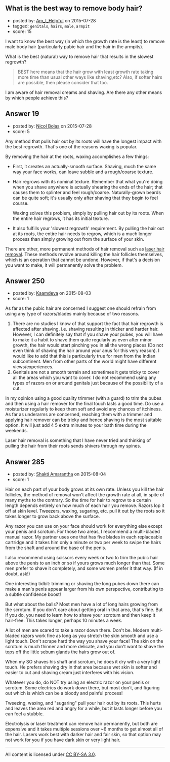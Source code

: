 ## What is the best way to remove body hair?

- posted by: [Am_I_Helpful](https://stackexchange.com/users/4256604/am-i-helpful) on 2015-07-28
- tagged: `genitals`, `hairs`, `male`, `armpit`
- score: 15

I want to know the best way (in which the growth rate is the least) to remove male body hair (particularly pubic hair and the hair in the armpits).

What is the best (natural) way to remove hair that results in the slowest regrowth? 

> BEST here means that the hair grow with least growth rate taking more
> time than usual other ways like shaving,etc? Also, if softer hairs are
> possible, then please consider that too.

I am aware of hair removal creams and shaving. Are there any other means by which people achieve this?


## Answer 19

- posted by: [Nicol Bolas](https://stackexchange.com/users/1149415/nicol-bolas) on 2015-07-28
- score: 5

Any method that pulls hair out by its roots will have the longest impact with the best regrowth. That's one of the reasons waxing is popular. 

By removing the hair at the roots, waxing accomplishes a few things:

 - First, it creates an actually-smooth surface. Shaving, much the same way your face works, can leave subble and a rough/coarse texture.
 - Hair regrows with its nominal texture. Remember that what you're doing when you shave anywhere is actually shearing the ends of the hair; that causes them to splinter and feel rough/coarse. Naturally-grown beards can be quite soft; it's usually only after shaving that they begin to feel course.

    Waxing solves this problem, simply by pulling hair out by its roots. When the entire hair regrows, it has its initial texture. 
 - It also fulfills your 'slowest regrowth' requirement. By pulling the hair out at its roots, the entire hair needs to regrow, which is a much longer process than simply growing out from the surface of your skin. 

There are other, more permanent methods of hair removal such as [laser hair removal](https://en.wikipedia.org/wiki/Laser_hair_removal). These methods revolve around killing the hair follicles themselves, which is an operation that cannot be undone. However, if that's a decision you want to make, it will permanently solve the problem.


## Answer 250

- posted by: [Kaamdeva](https://stackexchange.com/users/6705090/kaamdeva) on 2015-08-03
- score: 1

As far as the pubic hair are concerned I suggest one should refrain from using any type of razors/blades mainly because of two reasons.

 1. There are no studies I know of that support the fact that hair regrowth is affected after shaving. i.e. shaving resulting in thicker and harder hair. However, I can definitely say that if you shave your pubes, you will have to make it a habit to shave them quite regularly as even after minor growth, the hair would start pinching you in all the wrong places (Do not even think of shaving the hair around your anus for this very reason). I would like to add that this is particularly true for men from the Indian subcontinent. Men from other parts of the world might have different views/experiences.
 2. Genitals are not a smooth terrain and sometimes it gets tricky to cover all the areas which you want to cover. I do not recommend using any types of razors on or around genitals just because of the possibility of a cut.

In my opinion using a good quality trimmer (with a guard) to trim the pubes and then using a hair remover for the final touch lasts a good time. Do use a moisturizer regularly to keep them soft and avoid any chances of itchiness. As far as underarms are concerned, reaching them with a trimmer and applying hair remover can be tricky and hence shaving is the most suitable option. It will just add 4 5 extra minutes to your bath time during the weekends. 

Laser hair removal is something that I have never tried and thinking of pulling the hair from their roots sends shivers through my spines.  


## Answer 285

- posted by: [Shakti Amarantha](https://stackexchange.com/users/6557352/shakti-amarantha) on 2015-08-04
- score: 1

Hair on each part of your body grows at its own rate.  Unless you kill the hair follicles, the method of removal won't affect the growth rate at all, in spite of many myths to the contrary.  So the time for hair to regrow to a certain length depends entirely on how much of each hair you remove.  Razors lop it off at skin level.  Tweezers, waxing, sugaring, etc. pull it out by the roots so it takes longer to grow back above the surface.

Any razor you can use on your face should work for everything else except your penis and scrotum.  For those two areas, I recommend a multi-bladed manual razor.
My partner uses one that has five blades in each replaceable cartridge and it takes him only a minute or two per week to swipe the hairs from the shaft and around the base of the penis.

I also recommend using scissors every week or two to trim the pubic hair above the penis to an inch or so if yours grows much longer than that.  Some men prefer to shave it completely, and some women prefer it that way.  (If in doubt, ask!) 

One interesting tidbit:  trimming or shaving the long pubes down there can make a man's penis appear larger from his own perspective, contributing to a subtle confidence boost!

But what about the balls?  Most men have a lot of long hairs growing from the scrotum.  If you don't care about getting oral in that area, that's fine.  But if you do, you need to learn how to shave your scrotum and then keep it hair-free.  This takes longer, perhaps 10 minutes a week.

A lot of men are scared to take a razor down there.  Don't be.  Modern multi-bladed razors work fine as long as you stretch the skin smooth and use a light touch. Don't scrape hard the way you shave your face!  The skin on the scrotum is much thinner and more delicate, and you don't want to shave the tops off the little sebum glands the hairs grow out of.

When my SO shaves his shaft and scrotum, he does it dry with a very light touch.  He prefers shaving dry in that area because wet skin is softer and easier to cut and shaving cream just interferes with his vision.

Whatever you do, do NOT try using an electric razor on your penis or scrotum. Some electrics do work down there, but most don't, and figuring out which is which can be a bloody and painful process!

Tweezing, waxing, and "sugaring" pull your hair out by its roots.  This hurts and leaves the area red and angry for a while, but it lasts longer before you can feel a stubble.  

Electrolysis or laser treatment can remove hair permanently, but both are expensive and it takes multiple sessions over ~6 months to get almost all of the hair.  Lasers work best with darker hair and fair skin, so that option may not work for you if you have dark skin or very light hair.



---

All content is licensed under [CC BY-SA 3.0](https://creativecommons.org/licenses/by-sa/3.0/).
